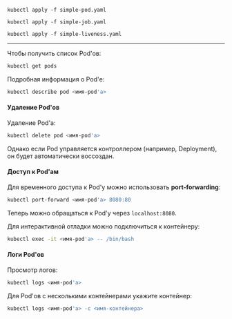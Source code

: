 ```shell
kubectl apply -f simple-pod.yaml
```
```shell
kubectl apply -f simple-job.yaml
```
```shell
kubectl apply -f simple-liveness.yaml
```

---

Чтобы получить список Pod'ов:

```bash
kubectl get pods
```

Подробная информация о Pod'е:

```bash
kubectl describe pod <имя-pod'а>
```

#### Удаление Pod'ов

Удаление Pod'а:

```bash
kubectl delete pod <имя-pod'а>
```

Однако если Pod управляется контроллером (например, Deployment), он будет автоматически воссоздан.

#### Доступ к Pod'ам

Для временного доступа к Pod'у можно использовать **port-forwarding**:

```bash
kubectl port-forward <имя-pod'а> 8080:80
```

Теперь можно обращаться к Pod'у через `localhost:8080`.

Для интерактивной отладки можно подключиться к контейнеру:

```bash
kubectl exec -it <имя-pod'а> -- /bin/bash
```

#### Логи Pod'ов

Просмотр логов:

```bash
kubectl logs <имя-pod'а>
```

Для Pod'ов с несколькими контейнерами укажите контейнер:

```bash
kubectl logs <имя-pod'а> -c <имя-контейнера>
```